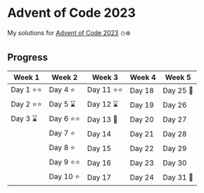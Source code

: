 # Advent of Code 2023
My solutions for [Advent of Code 2023](https://adventofcode.com/2023/about) :snowman::snowflake: 	

## Progress

| Week 1             | Week 2              | Week 3              | Week 4              | Week 5              | 
| ------------------ | ------------------- | ------------------- | ------------------- | ------------------- |
| Day 1 :star::star: | Day 4 :star:        | Day 11 :star::star: | Day 18              | Day 25 :christmas_tree: |
| Day 2 :star::star: | Day 5 :hourglass:   | Day 12 :hourglass:  | Day 19              | Day 26              |
| Day 3 :hourglass:  | Day 6 :star::star:  | Day 13 :date:       | Day 20              | Day 27              |
|                    | Day 7 :star:        | Day 14              | Day 21              | Day 28              |
|                    | Day 8 :star:        | Day 15              | Day 22              | Day 29              |
|                    | Day 9 :star::star:  | Day 16              | Day 23              | Day 30              |
|                    | Day 10 :star:       | Day 17              | Day 24              | Day 31 :confetti_ball: 
